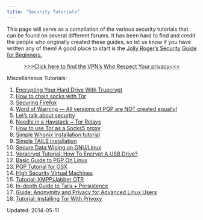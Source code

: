 ```yaml
---
title: "Security Tutorials"
---
```


<p>This page will serve as a compilation of the various security tutorials that can be found on several different forums. It has been hard to find and credit the people who originally created these guides, so let us know if you have written any of them! A good place to start is the <a href="/jolly-rogers-security-guide-for-beginners/">Jolly Roger’s Security Guide for Beginners.</a></p>
<p style="text-align: center;"><a href="/vpn-comparison-chart/">&gt;&gt;&gt;Click here to find the VPN&#8217;s Who Respect Your privacy&lt;&lt;&lt;</a></p>
<p>Miscellaneous Tutorials:</p>
<ol>
<li><a href="/security-tutorials/encrypting-hard-drive-truecrypt/">Encrypting Your Hard Drive With Truecrypt</a></li>
<li><a href="/security-tutorials/chain-socks-tor/">How to chain socks with Tor</a></li>
<li><a href="/security-tutorials/securing-firefox/">Securing Firefox</a></li>
<li><a href="/security-tutorials/word-warning-versions-pgp-created-equally/">Word of Warning — All versions of PGP are NOT created equally!</a></li>
<li><a href="/security-tutorials/lets-talk-security/">Let’s talk about security</a></li>
<li><a href="/security-tutorials/needle-haystack-tor-relays/">Needle in a Haystack ~ Tor Relays</a></li>
<li><a href="/2014/05/23/use-tor-socks5-proxy/">How to use Tor as a Socks5 proxy</a></li>
<li><a href="/2014/06/13/simple-whonix-installation-tutorial/">Simple Whonix Installation tutorial</a></li>
<li><a href="/2014/06/14/simple-tails-installation/">Simple TAILS installation</a></li>
<li><a href="/2014/11/24/secure-data-wiping-gnulinux/">Secure Data Wiping on GNU/Linux</a></li>
<li><a href="/2015/02/09/veracrypt-tutorial-how-to-encrypt-usb-drive/">Veracrypt Tutorial: How To Encrypt A USB Drive?</a></li>
<li><a href="/2015/02/17/basic-guide-pgp-linux/" rel="bookmark">Basic Guide to PGP On Linux</a></li>
<li><a href="/2015/02/20/pgp-tutorial-os-x/">PGP Tutorial for OSX</a></li>
<li><a href="/2015/03/02/tutorial-high-security-virtual-machines/">High Security Virtual Machines</a></li>
<li><a title="Permalink to Tutorial: XMPP/Jabber OTR" href="http://www.deepdotweb.com/2015/05/17/tutorial-xmppjabber-otr/" rel="bookmark">Tutorial: XMPP/Jabber OTR</a></li>
<li><a title="Permalink to In-depth Guide to Tails + Persistence" href="http://www.deepdotweb.com/2015/06/05/in-depth-guide-to-tails-persistence/" rel="bookmark">In-depth Guide to Tails + Persistence</a></li>
<li><a title="Permalink to Guide: Anonymity and Privacy for Advanced Linux Users" href="https://www.deepdotweb.com/2015/06/15/guide-anonymity-and-privacy-for-advanced-linux-users/" rel="bookmark">Guide: Anonymity and Privacy for Advanced Linux Users</a></li>
<li><a title="Permalink to Tutorial: Installing Tor With Privoxy" href="https://www.deepdotweb.com/2015/09/05/tutorial-installing-tor-with-privoxy/" rel="bookmark">Tutorial: Installing Tor With Privoxy</a></li>
</ol>

Updated: 2014-05-11

